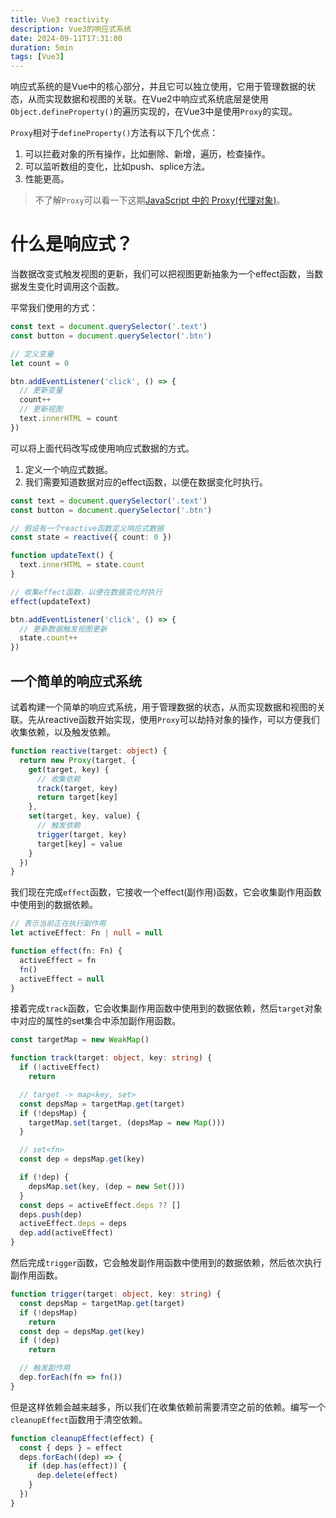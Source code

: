 ```yaml
---
title: Vue3 reactivity
description: Vue3的响应式系统
date: 2024-09-11T17:31:00
duration: 5min
tags: [Vue3]
---
```


响应式系统的是Vue中的核心部分，并且它可以独立使用，它用于管理数据的状态，从而实现数据和视图的关联。在Vue2中响应式系统底层是使用`Object.defineProperty()`的遍历实现的，在Vue3中是使用`Proxy`的实现。

`Proxy`相对于`defineProperty()`方法有以下几个优点：
 1. 可以拦截对象的所有操作，比如删除、新增，遍历，检查操作。
 2. 可以监听数组的变化，比如push、splice方法。
 3. 性能更高。

> 不了解`Proxy`可以看一下这期[JavaScript 中的 Proxy(代理对象)](/blog/js-proxy)。

# 什么是响应式？

当数据改变式触发视图的更新，我们可以把视图更新抽象为一个effect函数，当数据发生变化时调用这个函数。

平常我们使用的方式：

```ts
const text = document.querySelector('.text')
const button = document.querySelector('.btn')

// 定义变量
let count = 0

btn.addEventListener('click', () => {
  // 更新变量
  count++
  // 更新视图
  text.innerHTML = count
})
```

可以将上面代码改写成使用响应式数据的方式。
 1. 定义一个响应式数据。
 2. 我们需要知道数据对应的effect函数，以便在数据变化时执行。

```ts
const text = document.querySelector('.text')
const button = document.querySelector('.btn')

// 假设有一个reactive函数定义响应式数据
const state = reactive({ count: 0 })

function updateText() {
  text.innerHTML = state.count
}

// 收集effect函数，以便在数据变化时执行
effect(updateText)

btn.addEventListener('click', () => {
  // 更新数据触发视图更新
  state.count++
})
```

## 一个简单的响应式系统

试着构建一个简单的响应式系统，用于管理数据的状态，从而实现数据和视图的关联。先从reactive函数开始实现，使用`Proxy`可以劫持对象的操作，可以方便我们收集依赖，以及触发依赖。

```ts
function reactive(target: object) {
  return new Proxy(target, {
    get(target, key) {
      // 收集依赖
      track(target, key)
      return target[key]
    },
    set(target, key, value) {
      // 触发依赖
      trigger(target, key)
      target[key] = value
    }
  })
}
```

我们现在完成`effect`函数，它接收一个effect(副作用)函数，它会收集副作用函数中使用到的数据依赖。

```ts
// 表示当前正在执行副作用
let activeEffect: Fn | null = null

function effect(fn: Fn) {
  activeEffect = fn
  fn()
  activeEffect = null
}
```

接着完成`track`函数，它会收集副作用函数中使用到的数据依赖，然后`target`对象中对应的属性的set集合中添加副作用函数。

```ts
const targetMap = new WeakMap()

function track(target: object, key: string) {
  if (!activeEffect)
    return

  // target -> map<key, set>
  const depsMap = targetMap.get(target)
  if (!depsMap) {
    targetMap.set(target, (depsMap = new Map()))
  }

  // set<fn>
  const dep = depsMap.get(key)

  if (!dep) {
    depsMap.set(key, (dep = new Set()))
  }
  const deps = activeEffect.deps ?? []
  deps.push(dep)
  activeEffect.deps = deps
  dep.add(activeEffect)
}
```

然后完成`trigger`函数，它会触发副作用函数中使用到的数据依赖，然后依次执行副作用函数。

```ts
function trigger(target: object, key: string) {
  const depsMap = targetMap.get(target)
  if (!depsMap)
    return
  const dep = depsMap.get(key)
  if (!dep)
    return

  // 触发副作用
  dep.forEach(fn => fn())
}
```

但是这样依赖会越来越多，所以我们在收集依赖前需要清空之前的依赖。编写一个`cleanupEffect`函数用于清空依赖。

```ts
function cleanupEffect(effect) {
  const { deps } = effect
  deps.forEach((dep) => {
    if (dep.has(effect)) {
      dep.delete(effect)
    }
  })
}
```
